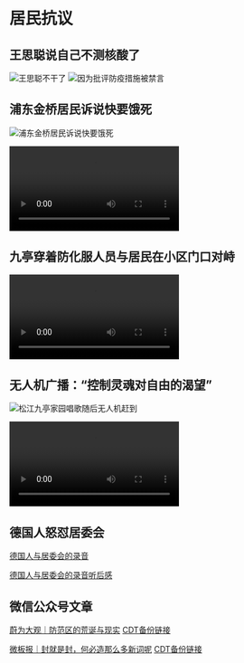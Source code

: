 # 居民抗议

## 王思聪说自己不测核酸了

![王思聪不干了](王思聪不干了.JPG)
![因为批评防疫措施被禁言](思聪被禁言.JPG)

## 浦东金桥居民诉说快要饿死

![浦东金桥居民诉说快要饿死](浦东金桥居民诉说快要饿死.PNG)

<video src="浦东金桥再不解决真的要饿死了.mp4"></video>

## 九亭穿着防化服人员与居民在小区门口对峙

<video src="九亭.mp4"></video>

## 无人机广播：“控制灵魂对自由的渴望”

![松江九亭家园唱歌随后无人机赶到](松江九亭家园唱歌随后无人机赶到.PNG)

<video src="无人机.控制灵魂对自由的渴望.mp4"></video>

## 德国人怒怼居委会

[德国人与居委会的录音](德国人与居委会的录音.mp4)

[德国人与居委会的录音听后感](德国人与居委会的录音听后感.md)

## 微信公众号文章

[蔚为大观｜防范区的荒诞与现实](https://mp.weixin.qq.com/s/JFvSF2XCm34U89qIc9TRkA) [CDT备份链接](https://chinadigitaltimes.net/chinese/680679.html)

[微板报｜封就是封，何必造那么多新词呢](https://mp.weixin.qq.com/s/gmcDqYOxJfeXvASg4Q6jzA) [CDT备份链接](https://chinadigitaltimes.net/chinese/679789.html)
